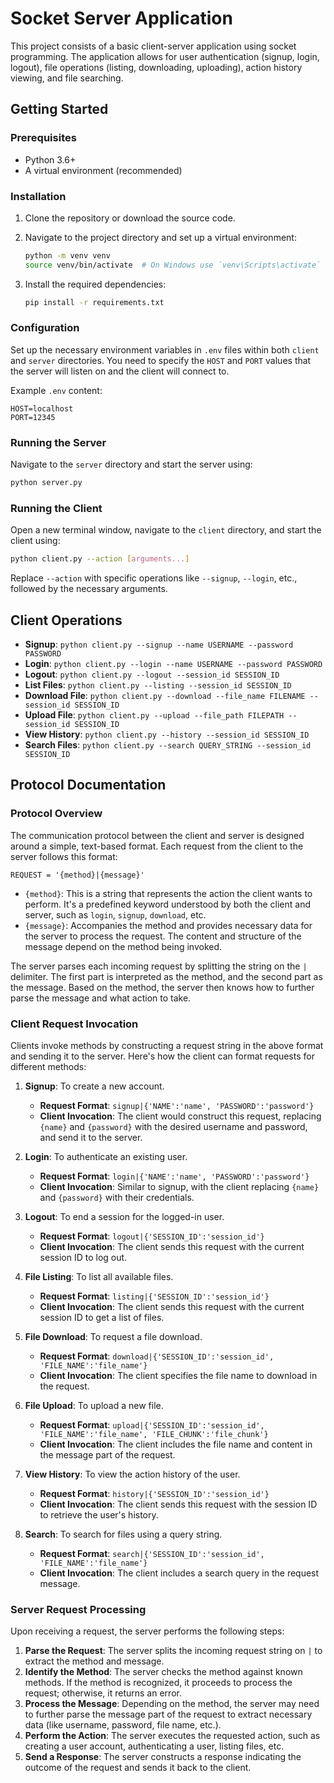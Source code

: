 # Socket Server Application

This project consists of a basic client-server application using socket programming. The application allows for user authentication (signup, login, logout), file operations (listing, downloading, uploading), action history viewing, and file searching.

## Getting Started

### Prerequisites

- Python 3.6+
- A virtual environment (recommended)

### Installation

1. Clone the repository or download the source code.
2. Navigate to the project directory and set up a virtual environment:

   ```bash
   python -m venv venv
   source venv/bin/activate  # On Windows use `venv\Scripts\activate`
   ```

3. Install the required dependencies:

   ```bash
   pip install -r requirements.txt
   ```

### Configuration

Set up the necessary environment variables in `.env` files within both `client` and `server` directories. You need to specify the `HOST` and `PORT` values that the server will listen on and the client will connect to.

Example `.env` content:

```
HOST=localhost
PORT=12345
```

### Running the Server

Navigate to the `server` directory and start the server using:

```bash
python server.py
```

### Running the Client

Open a new terminal window, navigate to the `client` directory, and start the client using:

```bash
python client.py --action [arguments...]
```

Replace `--action` with specific operations like `--signup`, `--login`, etc., followed by the necessary arguments.

## Client Operations

- **Signup**: `python client.py --signup --name USERNAME --password PASSWORD`
- **Login**: `python client.py --login --name USERNAME --password PASSWORD`
- **Logout**: `python client.py --logout --session_id SESSION_ID`
- **List Files**: `python client.py --listing --session_id SESSION_ID`
- **Download File**: `python client.py --download --file_name FILENAME --session_id SESSION_ID`
- **Upload File**: `python client.py --upload --file_path FILEPATH --session_id SESSION_ID`
- **View History**: `python client.py --history --session_id SESSION_ID`
- **Search Files**: `python client.py --search QUERY_STRING --session_id SESSION_ID`

## Protocol Documentation

### Protocol Overview

The communication protocol between the client and server is designed around a simple, text-based format. Each request from the client to the server follows this format:

```
REQUEST = '{method}|{message}'
```

- `{method}`: This is a string that represents the action the client wants to perform. It's a predefined keyword understood by both the client and server, such as `login`, `signup`, `download`, etc.
- `{message}`: Accompanies the method and provides necessary data for the server to process the request. The content and structure of the message depend on the method being invoked.

The server parses each incoming request by splitting the string on the `|` delimiter. The first part is interpreted as the method, and the second part as the message. Based on the method, the server then knows how to further parse the message and what action to take.

### Client Request Invocation

Clients invoke methods by constructing a request string in the above format and sending it to the server. Here's how the client can format requests for different methods:

1. **Signup**: To create a new account.

   - **Request Format**: `signup|{'NAME':'name', 'PASSWORD':'password'}`
   - **Client Invocation**: The client would construct this request, replacing `{name}` and `{password}` with the desired username and password, and send it to the server.

2. **Login**: To authenticate an existing user.

   - **Request Format**: `login|{'NAME':'name', 'PASSWORD':'password'}`
   - **Client Invocation**: Similar to signup, with the client replacing `{name}` and `{password}` with their credentials.

3. **Logout**: To end a session for the logged-in user.

   - **Request Format**: `logout|{'SESSION_ID':'session_id'}`
   - **Client Invocation**: The client sends this request with the current session ID to log out.

4. **File Listing**: To list all available files.

   - **Request Format**: `listing|{'SESSION_ID':'session_id'}`
   - **Client Invocation**: The client sends this request with the current session ID to get a list of files.

5. **File Download**: To request a file download.

   - **Request Format**: `download|{'SESSION_ID':'session_id', 'FILE_NAME':'file_name'}`
   - **Client Invocation**: The client specifies the file name to download in the request.

6. **File Upload**: To upload a new file.

   - **Request Format**: `upload|{'SESSION_ID':'session_id', 'FILE_NAME':'file_name', 'FILE_CHUNK':'file_chunk'}`
   - **Client Invocation**: The client includes the file name and content in the message part of the request.

7. **View History**: To view the action history of the user.

   - **Request Format**: `history|{'SESSION_ID':'session_id'}`
   - **Client Invocation**: The client sends this request with the session ID to retrieve the user's history.

8. **Search**: To search for files using a query string.
   - **Request Format**: `search|{'SESSION_ID':'session_id', 'FILE_NAME':'file_name'}`
   - **Client Invocation**: The client includes a search query in the request message.

### Server Request Processing

Upon receiving a request, the server performs the following steps:

1. **Parse the Request**: The server splits the incoming request string on `|` to extract the method and message.
2. **Identify the Method**: The server checks the method against known methods. If the method is recognized, it proceeds to process the request; otherwise, it returns an error.
3. **Process the Message**: Depending on the method, the server may need to further parse the message part of the request to extract necessary data (like username, password, file name, etc.).
4. **Perform the Action**: The server executes the requested action, such as creating a user account, authenticating a user, listing files, etc.
5. **Send a Response**: The server constructs a response indicating the outcome of the request and sends it back to the client.

